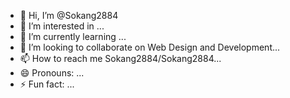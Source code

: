 - 👋 Hi, I’m @Sokang2884
- 👀 I’m interested in ...
- 🌱 I’m currently learning ...
- 💞️ I’m looking to collaborate on Web Design and Development...
- 📫 How to reach me Sokang2884/Sokang2884...
- 😄 Pronouns: ...
- ⚡ Fun fact: ...

<!---
Sokang2884/Sokang2884 is a ✨ special ✨ repository because its `README.md` (this file) appears on your GitHub profile.
You can click the Preview link to take a look at your changes.
--->
